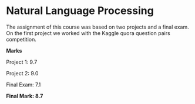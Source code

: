 # Natural Language Processing
The assignment of this course was based on two projects and a final exam. On the first project we worked with the Kaggle quora question pairs competition.

**Marks**

Project 1: 9.7

Project 2: 9.0

Final Exam: 7.1

**Final Mark: 8.7**
